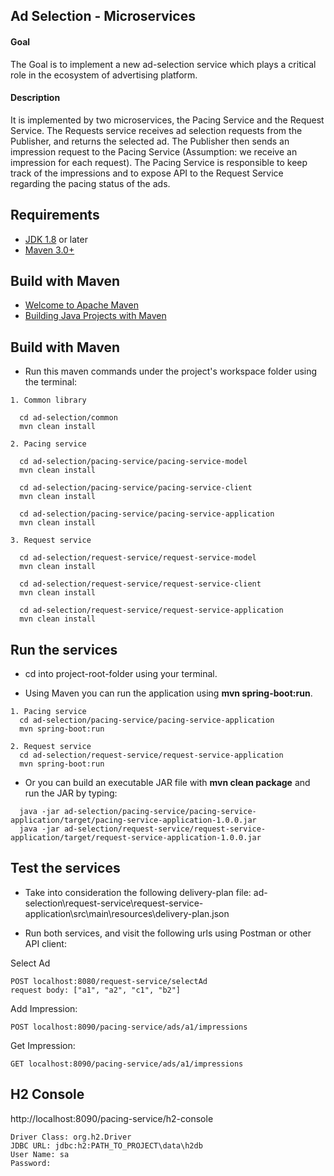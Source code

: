 ## Ad Selection  - Microservices

#### Goal

The Goal is to implement a new ad-selection service which plays a critical role in the ecosystem of advertising platform. 

#### Description

It is implemented by two microservices, the Pacing Service and the Request Service. 
The Requests service receives ad selection requests from the Publisher, and returns the selected ad. 
The Publisher then sends an impression request to the Pacing Service (Assumption: we receive an impression for each request). 
The Pacing Service is responsible to keep track of the impressions and to expose API to the Request Service regarding the pacing status of the ads.


## Requirements

* [JDK 1.8](http://www.oracle.com/technetwork/java/javase/downloads/index.html) or later
* [Maven 3.0+](http://maven.apache.org/download.cgi)

## Build with Maven

* [Welcome to Apache Maven](https://maven.apache.org/)
* [Building Java Projects with Maven](https://spring.io/guides/gs/maven/)

## Build with Maven

* Run this maven commands under the project's workspace folder using the terminal:

```
1. Common library

  cd ad-selection/common
  mvn clean install
```

```
2. Pacing service
  
  cd ad-selection/pacing-service/pacing-service-model
  mvn clean install

  cd ad-selection/pacing-service/pacing-service-client
  mvn clean install

  cd ad-selection/pacing-service/pacing-service-application
  mvn clean install
```

```
3. Request service
  
  cd ad-selection/request-service/request-service-model
  mvn clean install

  cd ad-selection/request-service/request-service-client
  mvn clean install

  cd ad-selection/request-service/request-service-application
  mvn clean install
```

## Run the services

* cd into project-root-folder using your terminal.

* Using Maven you can run the application using **mvn spring-boot:run**. 

```
1. Pacing service
  cd ad-selection/pacing-service/pacing-service-application
  mvn spring-boot:run
```

```
2. Request service
  cd ad-selection/request-service/request-service-application
  mvn spring-boot:run
```

* Or you can build an executable JAR file with **mvn clean package** and run the JAR by typing:

```
  java -jar ad-selection/pacing-service/pacing-service-application/target/pacing-service-application-1.0.0.jar
  java -jar ad-selection/request-service/request-service-application/target/request-service-application-1.0.0.jar  
```

## Test the services

* Take into consideration the following delivery-plan file: ad-selection\request-service\request-service-application\src\main\resources\delivery-plan.json

* Run both services, and visit the following urls using Postman or other API client:

Select Ad
```
POST localhost:8080/request-service/selectAd 
request body: ["a1", "a2", "c1", "b2"]
```

Add Impression: 
```
POST localhost:8090/pacing-service/ads/a1/impressions
```

Get Impression:
```
GET localhost:8090/pacing-service/ads/a1/impressions
```

## H2 Console

http://localhost:8090/pacing-service/h2-console
```
Driver Class: org.h2.Driver
JDBC URL: jdbc:h2:PATH_TO_PROJECT\data\h2db
User Name: sa
Password:
```
